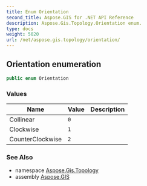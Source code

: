 ```yaml
---
title: Enum Orientation
second_title: Aspose.GIS for .NET API Reference
description: Aspose.Gis.Topology.Orientation enum. 
type: docs
weight: 5020
url: /net/aspose.gis.topology/orientation/
---
```

## Orientation enumeration

```csharp
public enum Orientation
```

### Values

| Name | Value | Description |
| --- | --- | --- |
| Collinear | `0` |  |
| Clockwise | `1` |  |
| CounterClockwise | `2` |  |

### See Also

* namespace [Aspose.Gis.Topology](../../aspose.gis.topology/)
* assembly [Aspose.GIS](../../)



